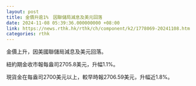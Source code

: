 ```yaml
---
layout: post
title: 金價升逾1%　因聯儲局減息及美元回落
date: 2024-11-08 05:39:36.000000000 +08:00
link: https://news.rthk.hk/rthk/ch/component/k2/1778069-20241108.htm
categories: rthk
---
```


金價上升，因美國聯儲局減息及美元回落。

紐約期金收市報每盎司2705.8美元，升幅1.1%。

現貨金在每盎司2700美元以上，較早時報2706.59美元，升幅近1.8%。
